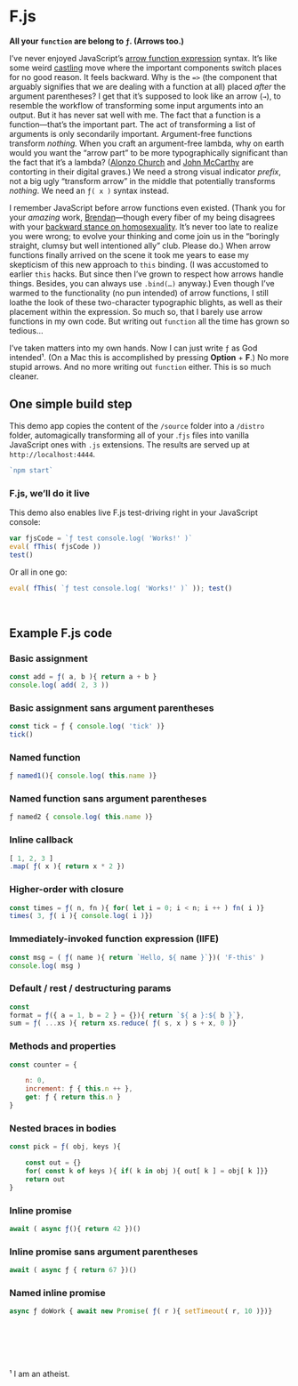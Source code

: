 

# F.js

__All your `function` are belong to `ƒ`. (Arrows too.)__  



I’ve never enjoyed JavaScript’s
[arrow function expression](https://developer.mozilla.org/en-US/docs/Web/JavaScript/Reference/Functions/Arrow_functions) syntax. It’s like some weird 
[castling](https://en.wikipedia.org/wiki/Castling) move where the important components switch places for no good reason. It feels backward. Why is the `=>` (the component that arguably signifies that we are dealing with a function at all) placed _after_ the argument parentheses? I get that it’s supposed to look like an arrow (`→`), to resemble the workflow of transforming some input arguments into an output. But it has never sat well with me. The fact that a function is a function—that’s the important part. The act of transforming a list of arguments is only secondarily important. Argument-free functions transform _nothing._ When you craft an argument-free lambda, why on earth would you want the “arrow part” to be more typographically significant than the fact that it’s a lambda? ([Alonzo Church](https://en.wikipedia.org/wiki/Alonzo_Church) and [John McCarthy](https://en.wikipedia.org/wiki/John_McCarthy_(computer_scientist)) are contorting in their digital graves.) We need a strong visual indicator _prefix_, not a big ugly “transform arrow” in the middle that potentially transforms _nothing_.  We need an `ƒ( x )` syntax instead.

I remember JavaScript before arrow functions even existed. (Thank you for your _amazing_ work, [Brendan](https://en.wikipedia.org/wiki/Brendan_Eich)—though every fiber of my being disagrees with your [backward stance on homosexuality](https://www.theguardian.com/technology/2014/apr/03/mozilla-ceo-brendan-eich-resigns-prop-8). It’s never too late to realize you were wrong; to evolve your thinking and come join us in the “boringly straight, clumsy but well intentioned ally” club. Please do.) When arrow functions finally arrived on the scene it took me years to ease my skepticism of this new approach to `this` binding. (I was accustomed to earlier `this` hacks. But since then I’ve grown to respect how arrows handle things. Besides, you can always use `.bind(…)` anyway.) Even though I’ve warmed to the functionality (no pun intended) of arrow functions, I still loathe the look of these two-character typographic blights, as well as their placement within the expression. So much so, that I barely use arrow functions in my own code. But writing out `function` all the time has grown so tedious… 

I’ve taken matters into my own hands. Now I can just write `ƒ` as God intended¹. (On a Mac this is accomplished by pressing __Option__ + __F__.) No more stupid arrows. And no more writing out `function` either. This is so much cleaner. 




##  One simple build step

This demo app copies the content of the `/source` folder into a `/distro` folder, automagically transforming all of your .`fjs` files into vanilla JavaScript ones with `.js` extensions. The results are served up at `http://localhost:4444`. 
```javascript
`npm start`
```

###  F.js, we’ll do it live

This demo also enables live F.js test-driving right in your JavaScript console:
```javascript
var fjsCode = `ƒ test console.log( 'Works!' )`
eval( fThis( fjsCode ))
test()
```

Or all in one go:
```javascript
eval( fThis( `ƒ test console.log( 'Works!' )` )); test()
```


<br>


##  Example F.js code

###  Basic assignment
```javascript
const add = ƒ( a, b ){ return a + b }  
console.log( add( 2, 3 ))
```

###  Basic assignment sans argument parentheses
```javascript
const tick = ƒ { console.log( 'tick' )}  
tick()
```

###  Named function
```javascript
ƒ named1(){ console.log( this.name )}
```

###  Named function sans argument parentheses
```javascript
ƒ named2 { console.log( this.name )}
```

###  Inline callback
```javascript
[ 1, 2, 3 ]
.map( ƒ( x ){ return x * 2 })
```

###  Higher-order with closure
```javascript
const times = ƒ( n, fn ){ for( let i = 0; i < n; i ++ ) fn( i )}
times( 3, ƒ( i ){ console.log( i )})
```

###  Immediately-invoked function expression (IIFE)
```javascript
const msg = ( ƒ( name ){ return `Hello, ${ name }`})( 'F-this' )
console.log( msg )
```

###  Default / rest / destructuring params
```javascript
const 
format = ƒ({ a = 1, b = 2 } = {}){ return `${ a }:${ b }`},
sum = ƒ( ...xs ){ return xs.reduce( ƒ( s, x ) s + x, 0 )}
```

###  Methods and properties
```javascript
const counter = {

	n: 0,
	increment: ƒ { this.n ++ },
	get: ƒ { return this.n }
}
```

###  Nested braces in bodies
```javascript
const pick = ƒ( obj, keys ){

	const out = {}
	for( const k of keys ){ if( k in obj ){ out[ k ] = obj[ k ]}}
	return out
}
```

###  Inline promise
```javascript
await ( async ƒ(){ return 42 })()
```

###  Inline promise sans argument parentheses
```javascript
await ( async ƒ { return 67 })()
```

###  Named inline promise
```javascript
async ƒ doWork { await new Promise( ƒ( r ){ setTimeout( r, 10 )})}
```


<br><br><br><br>



¹ I am an atheist. 